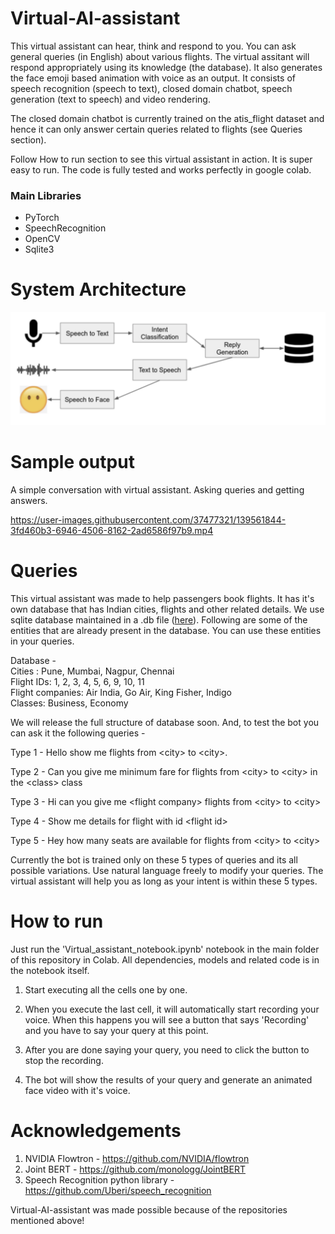 # Virtual-AI-assistant

This virtual assistant can hear, think and respond to you. You can ask general queries (in English) about various flights. The virtual assitant will respond appropriately using its knowledge (the database). It also generates the face emoji based animation with voice as an output. It consists of speech recognition (speech to text), closed domain chatbot, speech generation (text to speech) and video rendering.

The closed domain chatbot is currently trained on the atis_flight dataset and hence it can only answer certain queries related to flights (see Queries section).

Follow How to run section to see this virtual assistant in action. It is super easy to run. The code is fully tested and works perfectly in google colab.

### Main Libraries

- PyTorch
- SpeechRecognition
- OpenCV
- Sqlite3

# System Architecture
<img src='assets/sys_arch.png'>

# Sample output

A simple conversation with virtual assistant. Asking queries and getting answers.

https://user-images.githubusercontent.com/37477321/139561844-3fd460b3-6946-4506-8162-2ad6586f97b9.mp4

# Queries
This virtual assistant was made to help passengers book flights. It has it's own database that has Indian cities, flights and other related details. We use sqlite database maintained in a .db file (<a href='https://github.com/DevashishPrasad/Virtual-AI-assistant/blob/main/code/closed_domain/atis.db'>here</a>). Following are some of the entities that are already present in the database. You can use these entities in your queries.

Database - <br>
Cities : Pune, Mumbai, Nagpur, Chennai <br>
Flight IDs: 1, 2, 3, 4, 5, 6, 9, 10, 11 <br>
Flight companies: Air India, Go Air, King Fisher, Indigo <br>
Classes: Business, Economy <br>

We will release the full structure of database soon. And, to test the bot you can ask it the following queries -

Type 1 - Hello show me flights from \<city\> to \<city\>.

Type 2 - Can you give me minimum fare for flights from \<city\> to \<city\> in the \<class\> class

Type 3 - Hi can you give me \<flight company\> flights from \<city\> to \<city\>

Type 4 - Show me details for flight with id \<flight id\>

Type 5 - Hey how many seats are available for flights from \<city\> to \<city\>

Currently the bot is trained only on these 5 types of queries and its all possible variations. Use natural language freely to modify your queries. The virtual assistant will help you as long as your intent is within these 5 types.

# How to run
Just run the 'Virtual_assistant_notebook.ipynb' notebook in the main folder of this repository in Colab. All dependencies, models and related code is in the notebook itself.

1. Start executing all the cells one by one.

2. When you execute the last cell, it will automatically start recording your voice. When this happens you will see a button that says 'Recording' and you have to say your query at this point.

3. After you are done saying your query, you need to click the button to stop the recording.

4. The bot will show the results of your query and generate an animated face video with it's voice.

# Acknowledgements

1. NVIDIA Flowtron - https://github.com/NVIDIA/flowtron
2. Joint BERT - https://github.com/monologg/JointBERT
3. Speech Recognition python library - https://github.com/Uberi/speech_recognition
  
Virtual-AI-assistant was made possible because of the repositories mentioned above!
